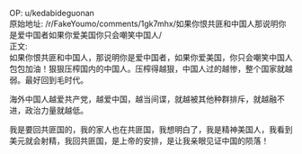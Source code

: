 
OP: u/kedabideguonan  
原始地址: /r/FakeYoumo/comments/1gk7mhx/如果你恨共匪和中国人那说明你是爱中国者如果你爱美国你只会嘲笑中国人/  
正文:  
如果你恨共匪和中国人，那说明你是爱中国者，如果你爱美国，你只会嘲笑中国人  
包包加油！狠狠压榨国内的中国人。压榨得越狠，中国人过的越惨，整个国家就越弱。最好回到毛时代。

海外中国人越爱共产党，越爱中国，越当间谍，就越被其他种群排斥，就越融不进，政治力量就越低。

我是要回共匪国的，我的家人也在共匪国，我想明白了，我是精神美国人，我看到美元就会射精，我回共匪国，是上帝的安排，是让我亲眼见证中国的陨落！


